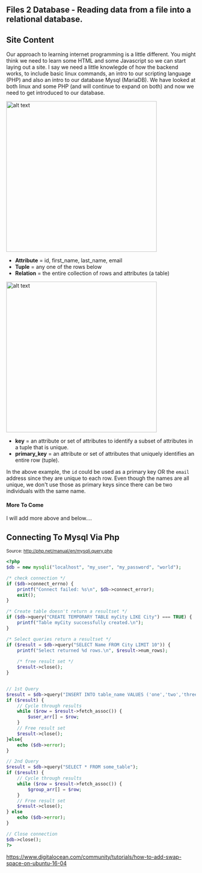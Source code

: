 ## Files 2 Database - Reading data from a file into a relational database.

## Site Content

Our approach to learning internet programming is a little different. You might think we need to learn some HTML and some Javascript so we can start laying out a site. I say we need a little knowlegde of how the backend works, to include basic linux commands, an intro to our scripting language (PHP) and also an intro to our database Mysql (MariaDB). We have looked at both linux and some PHP (and will continue to expand on both) and now we need to get introduced to our database.

<img src="https://upload.wikimedia.org/wikipedia/commons/thumb/7/7c/Relational_database_terms.svg/2000px-Relational_database_terms.svg.png" alt="alt text" width="400">

- __Attribute__ =  id, first_name, last_name, email
- __Tuple__ = any one of the rows below
- __Relation__ = the entire collection of rows and attributes (a table)

<img src="https://www.practicalecommerce.com/wp-content/uploads/images/0001/6513/3-redo.jpg" alt="alt text" width="400">

- __key__ = an attribute or set of attributes to identify a subset of attributes in a tuple that is unique.
- __primary_key__ = an attribute or set of attributes that uniquely identifies an entire row (tuple).

In the above example, the `id` could be used as a primary key OR the `email` address since they are unique to each row. Even though the names are all unique, we don't use those as primary keys since there can be two individuals with the same name. 

#### More To Come 

I will add more above and below....

## Connecting To Mysql Via Php

<sub>Source: http://php.net/manual/en/mysqli.query.php </sub>
```php
<?php
$db = new mysqli("localhost", "my_user", "my_password", "world");

/* check connection */
if ($db->connect_errno) {
    printf("Connect failed: %s\n", $db->connect_error);
    exit();
}

/* Create table doesn't return a resultset */
if ($db->query("CREATE TEMPORARY TABLE myCity LIKE City") === TRUE) {
    printf("Table myCity successfully created.\n");
}

/* Select queries return a resultset */
if ($result = $db->query("SELECT Name FROM City LIMIT 10")) {
    printf("Select returned %d rows.\n", $result->num_rows);
    
    /* free result set */
    $result->close();
}


// 1st Query
$result = $db->query("INSERT INTO table_name VALUES ('one','two','three')");
if ($result) {
    // Cycle through results
    while ($row = $result->fetch_assoc()) {
        $user_arr[] = $row;
    }
    // Free result set
    $result->close();
}else{
    echo ($db->error);
}

// 2nd Query
$result = $db->query("SELECT * FROM some_table");
if ($result) {
    // Cycle through results
    while ($row = $result->fetch_assoc()) {
        $group_arr[] = $row;
    }
    // Free result set
    $result->close();
} else
    echo ($db->error);
}

// Close connection
$db->close();
?>
```

https://www.digitalocean.com/community/tutorials/how-to-add-swap-space-on-ubuntu-16-04
